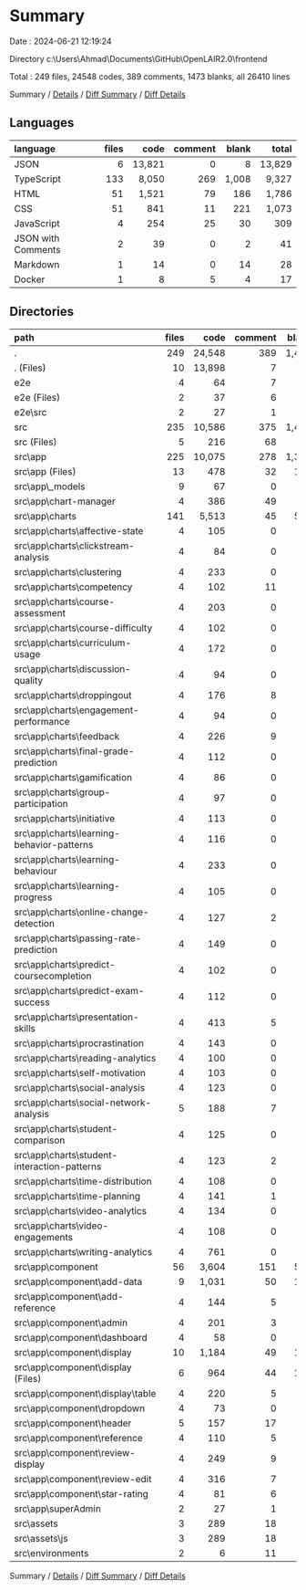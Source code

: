 # Summary

Date : 2024-06-21 12:19:24

Directory c:\\Users\\Ahmad\\Documents\\GitHub\\OpenLAIR2.0\\frontend

Total : 249 files,  24548 codes, 389 comments, 1473 blanks, all 26410 lines

Summary / [Details](details.md) / [Diff Summary](diff.md) / [Diff Details](diff-details.md)

## Languages
| language | files | code | comment | blank | total |
| :--- | ---: | ---: | ---: | ---: | ---: |
| JSON | 6 | 13,821 | 0 | 8 | 13,829 |
| TypeScript | 133 | 8,050 | 269 | 1,008 | 9,327 |
| HTML | 51 | 1,521 | 79 | 186 | 1,786 |
| CSS | 51 | 841 | 11 | 221 | 1,073 |
| JavaScript | 4 | 254 | 25 | 30 | 309 |
| JSON with Comments | 2 | 39 | 0 | 2 | 41 |
| Markdown | 1 | 14 | 0 | 14 | 28 |
| Docker | 1 | 8 | 5 | 4 | 17 |

## Directories
| path | files | code | comment | blank | total |
| :--- | ---: | ---: | ---: | ---: | ---: |
| . | 249 | 24,548 | 389 | 1,473 | 26,410 |
| . (Files) | 10 | 13,898 | 7 | 29 | 13,934 |
| e2e | 4 | 64 | 7 | 11 | 82 |
| e2e (Files) | 2 | 37 | 6 | 3 | 46 |
| e2e\\src | 2 | 27 | 1 | 8 | 36 |
| src | 235 | 10,586 | 375 | 1,433 | 12,394 |
| src (Files) | 5 | 216 | 68 | 62 | 346 |
| src\\app | 225 | 10,075 | 278 | 1,339 | 11,692 |
| src\\app (Files) | 13 | 478 | 32 | 105 | 615 |
| src\\app\\_models | 9 | 67 | 0 | 11 | 78 |
| src\\app\\chart-manager | 4 | 386 | 49 | 65 | 500 |
| src\\app\\charts | 141 | 5,513 | 45 | 549 | 6,107 |
| src\\app\\charts\\affective-state | 4 | 105 | 0 | 16 | 121 |
| src\\app\\charts\\clickstream-analysis | 4 | 84 | 0 | 15 | 99 |
| src\\app\\charts\\clustering | 4 | 233 | 0 | 15 | 248 |
| src\\app\\charts\\competency | 4 | 102 | 11 | 17 | 130 |
| src\\app\\charts\\course-assessment | 4 | 203 | 0 | 17 | 220 |
| src\\app\\charts\\course-difficulty | 4 | 102 | 0 | 13 | 115 |
| src\\app\\charts\\curriculum-usage | 4 | 172 | 0 | 14 | 186 |
| src\\app\\charts\\discussion-quality | 4 | 94 | 0 | 17 | 111 |
| src\\app\\charts\\droppingout | 4 | 176 | 8 | 14 | 198 |
| src\\app\\charts\\engagement-performance | 4 | 94 | 0 | 11 | 105 |
| src\\app\\charts\\feedback | 4 | 226 | 9 | 36 | 271 |
| src\\app\\charts\\final-grade-prediction | 4 | 112 | 0 | 12 | 124 |
| src\\app\\charts\\gamification | 4 | 86 | 0 | 13 | 99 |
| src\\app\\charts\\group-participation | 4 | 97 | 0 | 14 | 111 |
| src\\app\\charts\\initiative | 4 | 113 | 0 | 17 | 130 |
| src\\app\\charts\\learning-behavior-patterns | 4 | 116 | 0 | 13 | 129 |
| src\\app\\charts\\learning-behaviour | 4 | 233 | 0 | 12 | 245 |
| src\\app\\charts\\learning-progress | 4 | 105 | 0 | 13 | 118 |
| src\\app\\charts\\online-change-detection | 4 | 127 | 2 | 18 | 147 |
| src\\app\\charts\\passing-rate-prediction | 4 | 149 | 0 | 16 | 165 |
| src\\app\\charts\\predict-coursecompletion | 4 | 102 | 0 | 13 | 115 |
| src\\app\\charts\\predict-exam-success | 4 | 112 | 0 | 13 | 125 |
| src\\app\\charts\\presentation-skills | 4 | 413 | 5 | 22 | 440 |
| src\\app\\charts\\procrastination | 4 | 143 | 0 | 13 | 156 |
| src\\app\\charts\\reading-analytics | 4 | 100 | 0 | 14 | 114 |
| src\\app\\charts\\self-motivation | 4 | 103 | 0 | 15 | 118 |
| src\\app\\charts\\social-analysis | 4 | 123 | 0 | 14 | 137 |
| src\\app\\charts\\social-network-analysis | 5 | 188 | 7 | 25 | 220 |
| src\\app\\charts\\student-comparison | 4 | 125 | 0 | 14 | 139 |
| src\\app\\charts\\student-interaction-patterns | 4 | 123 | 2 | 19 | 144 |
| src\\app\\charts\\time-distribution | 4 | 108 | 0 | 12 | 120 |
| src\\app\\charts\\time-planning | 4 | 141 | 1 | 11 | 153 |
| src\\app\\charts\\video-analytics | 4 | 134 | 0 | 17 | 151 |
| src\\app\\charts\\video-engagements | 4 | 108 | 0 | 13 | 121 |
| src\\app\\charts\\writing-analytics | 4 | 761 | 0 | 21 | 782 |
| src\\app\\component | 56 | 3,604 | 151 | 598 | 4,353 |
| src\\app\\component\\add-data | 9 | 1,031 | 50 | 156 | 1,237 |
| src\\app\\component\\add-reference | 4 | 144 | 5 | 28 | 177 |
| src\\app\\component\\admin | 4 | 201 | 3 | 47 | 251 |
| src\\app\\component\\dashboard | 4 | 58 | 0 | 17 | 75 |
| src\\app\\component\\display | 10 | 1,184 | 49 | 174 | 1,407 |
| src\\app\\component\\display (Files) | 6 | 964 | 44 | 126 | 1,134 |
| src\\app\\component\\display\\table | 4 | 220 | 5 | 48 | 273 |
| src\\app\\component\\dropdown | 4 | 73 | 0 | 27 | 100 |
| src\\app\\component\\header | 5 | 157 | 17 | 41 | 215 |
| src\\app\\component\\reference | 4 | 110 | 5 | 22 | 137 |
| src\\app\\component\\review-display | 4 | 249 | 9 | 35 | 293 |
| src\\app\\component\\review-edit | 4 | 316 | 7 | 29 | 352 |
| src\\app\\component\\star-rating | 4 | 81 | 6 | 22 | 109 |
| src\\app\\superAdmin | 2 | 27 | 1 | 11 | 39 |
| src\\assets | 3 | 289 | 18 | 28 | 335 |
| src\\assets\\js | 3 | 289 | 18 | 28 | 335 |
| src\\environments | 2 | 6 | 11 | 4 | 21 |

Summary / [Details](details.md) / [Diff Summary](diff.md) / [Diff Details](diff-details.md)